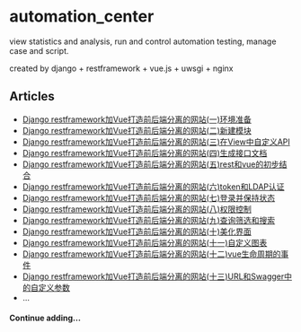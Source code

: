 # automation_center
view statistics and analysis, run and control automation testing, manage case and script.

created by django + restframework + vue.js + uwsgi + nginx

## Articles
* [Django restframework加Vue打造前后端分离的网站(一)环境准备](https://www.byincd.com/bobjiang/article-0193/)
* [Django restframework加Vue打造前后端分离的网站(二)新建模块](https://www.byincd.com/bobjiang/article-0194/)
* [Django restframework加Vue打造前后端分离的网站(三)在View中自定义API](https://www.byincd.com/bobjiang/article-0195/)
* [Django restframework加Vue打造前后端分离的网站(四)生成接口文档](https://www.byincd.com/bobjiang/article-0196/)
* [Django restframework加Vue打造前后端分离的网站(五)rest和vue的初步结合](https://www.byincd.com/bobjiang/article-0198/)
* [Django restframework加Vue打造前后端分离的网站(六)token和LDAP认证](https://www.byincd.com/bobjiang/article-0199/)
* [Django restframework加Vue打造前后端分离的网站(七)登录并保持状态](https://www.byincd.com/bobjiang/article-01102/)
* [Django restframework加Vue打造前后端分离的网站(八)权限控制](https://www.byincd.com/bobjiang/article-01104/)
* [Django restframework加Vue打造前后端分离的网站(九)查询筛选和搜索](https://www.byincd.com/bobjiang/article-01106/)
* [Django restframework加Vue打造前后端分离的网站(十)美化界面](https://www.byincd.com/bobjiang/article-01108/)
* [Django restframework加Vue打造前后端分离的网站(十一)自定义图表](https://www.byincd.com/bobjiang/article-01110/)
* [Django restframework加Vue打造前后端分离的网站(十二)vue生命周期的事件](https://www.byincd.com/bobjiang/article-01112/)
* [Django restframework加Vue打造前后端分离的网站(十三)URL和Swagger中的自定义参数](https://www.byincd.com/bobjiang/article-01113/)
* ...


#### Continue adding...